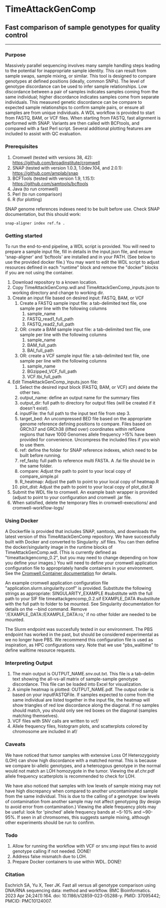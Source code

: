 # TimeAttackGenComp #

## Fast comparison of sample genotypes for quality control ##

- - - -

### Purpose ###
Massively parallel sequencing involves many sample handling steps leading to the potential for inappropriate sample identity. This can result from sample swaps, sample mixing, or similar. This tool is designed to compare genotypes at defined positions (ideally, common SNPs). The level of genotype discordance can be used to infer sample relationships. Low discordance between a pair of samples indicates samples coming from the same individual; higher discordance indicates samples come from separate individuals. This measured genetic discordance can be compare to expected sample relationships to confirm sample pairs, or ensure all samples are from unique individuals.
A WDL workflow is provided to start from FASTQ, BAM, or VCF files. When starting from FASTQ, fast alignment is performed with SNAP. Variants are then called with BCFtools, and compared with a fast Perl script. Several additional plotting features are included to assist with QC evaluation.

### Prerequisites ### 
1. Cromwell (tested with versions 38, 42): https://github.com/broadinstitute/cromwell
1. SNAP (tested with version 1.0.3, 1.0dev.104, and 2.0.1): https://github.com/amplab/snap
1. BCFTools (tested with version 1.9, 1.15.1): https://github.com/samtools/bcftools
1. Java (to run cromwell)
1. Perl (to run comparison)
1. R (for plotting)

SNAP genome references indexes need to be built before use. Check SNAP documentation, but this should work:
```
snap-aligner index ref.fa .
```


### Getting started ###
To run the end-to-end pipeline, a WDL script is provided. You will need to prepare a sample input file, fill in details in the input.json file, and ensure 'snap-aligner' and 'bcftools' are installed and in your PATH. (See below to use the provided docker file.) You may want to edit the WDL script to adjust resources defined in each "runtime" block and remove the "docker" blocks if you are not using the container.

1. Download repository to a known location.
1. Copy TimeAttackGenComp.wdl and TimeAttackGenComp_inputs.json to working directory and change to working dir.
1. Create an input file based on desired input: FASTQ, BAM, or VCF
    1. Create a FASTQ sample input file: a tab-delimited text file, one sample per line with the following columns
        1. sample_name
        1. FASTQ_read1_full_path
        1. FASTQ_read2_full_path
    1. OR: create a BAM sample input file: a tab-delimited text file, one sample per line with the following columns
        1. sample_name
        1. BAM_full_path
        1. BAI_full_path
    1. OR: create a VCF sample input file: a tab-delimited text file, one sample per line with the following columns
        1. sample_name
        1. BGzipped_VCF_full_path
        1. VCF.tbi_full_path
1. Edit TimeAttackGenComp_inputs.json file:
    1. Select the desired input block (FASTQ, BAM, or VCF) and delete the other two.
    1. output_name: define an output name for the summary files
    1. output_dir: full path to directory for output files (will be created if it doesn't exist).
    1. inputFile: the full path to the input text file from step 3.
    1. target_bed: An uncompressed BED file based on the appropriate genome reference defining positions to compare. Files based on GRCh37 and GRCh38 (lifted over) coordinates within refGene regions that have 1000 Genomes allele frequency >15% have been provided for convenience. Uncompress the included files if you wish to use them.
    1. ref: define the folder for SNAP reference indexes, which need to be built before running.
    1. ref_fastq: full path to reference multi FASTA. A .fai file should be in the same folder.
    1. compare: Adjust the path to point to your local copy of compare_simple.pl
    1. R_heatmap: Adjust the path to point to your local copy of heatmap.R
    1. plot_dist: Adjust the path to point to your local copy of plot_dist.R
1. Submit the WDL file to cromwell. An example bash wrapper is provided (adjust to point to your configuration and cromwell .jar file.
1. When satisfied, delete the temporary files in cromwell-executions/ and cromwell-workflow-logs/


### Using Docker ###
A Dockerfile is provided that includes SNAP, samtools, and downloads the latest version of this TimeAttackGenComp repository. We have successfully built with Docker and converted to Singularity .sif files. You can then define the docker/singularity image in the runtime blocks of TimeAttackGenComp.wdl. (This is currently defined as "timeattackgencomp_0.2", but you may need to change depending on how you define your images.) You will need to define your cromwell application configuration file to appropriately handle containers in your environment. See the [Cromwell Container documentation](https://cromwell.readthedocs.io/en/stable/tutorials/Containers/) for details.

An example cromwell application configuration file "application.slurm.singularity.conf" is provided.
Substitute the following strings as appropriate:
  SINGULARITY_EXAMPLE  #substitute with the full path to your SIF file timeattackgencomp_0.2.sif
  EXAMPLE_DATA         #substitute with the full path to folder to be mounted. See Singularity documentation for details on the --bind command. Remove '/EXAMPLE_DATA:/EXAMPLE_DATA:ro,' if no other folder are needed to be mounted.

The Slurm endpoint was succesfully tested in our environment. The PBS endpoint has worked in the past, but should be considered experimental as we no longer have PBS. We recommend this configuration file is used as inspiration, as HPC configurations vary. Note that we use "pbs_walltime" to define walltime resource requests.

### Interpreting Output ###
1. The main output is OUTPUT_NAME.snv.out.txt. This file is a tab-delim text showing the all-vs-all matrix of sample-sample genotype discordance. This file can be loaded into Excel for visualization.
2. A simple heatmap is plotted: OUTPUT_NAME.pdf. The output order is based on your inputFASTQFile. If samples expected to come from the same individual are listed together in the input file, the heatmap will show triangles of red low discordance along the diagonal. If no samples should match, you should only see red boxes on the diagonal (samples matching themselves).
3. VCF files with SNV calls are written to vcf/
4. Allele frequency files, histogram plots, and scatterplots colored by chromosome are included in af/

### Caveats ###
We have noticed that tumor samples with extensive Loss Of Heterozygoisty (LOH) can show high discordance with a matched normal. This is because we compare bi-allelic genotypes, and a heterozgous genotype in the normal would not match an LOH homozygote in the tumor. Viewing the af.chr.pdf allele frequency scatterplots is recommended to check for LOH.

We have also noticed that samples with low levels of sample mixing may not have high discrepancy when compared to another uncontaminated sample from the same individual. This is due to the calling of a genotype: low levels of contamination from another sample may not affect genotyping (by design to avoid error from contamination.) Viewing the allele frequency plots may be useful: look for 'pinched' allele frequency bands at ~5-10% and ~90-95%. If seen in all chromsomes, this suggests sample mixing, although other experiments should be run to confirm.

### Todo ###
1. Allow for running the workflow with VCF or snv.smp input files to avoid genotype calling if not needed. DONE!
1. Address false mismatch due to LOH.
1. Prepare Docker containers to use within WDL. DONE!

### Citation ###
Eschrich SA, Yu X, Teer JK. Fast all versus all genotype comparison using DNA/RNA sequencing data: method and workflow. BMC Bioinformatics. 2023 Apr 24;24(1):164. doi: 10.1186/s12859-023-05288-y. PMID: 37095442; PMCID: PMC10124007.
